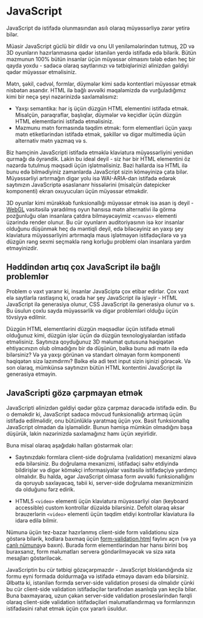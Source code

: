 # JavaScript

JavaScript də istifadə olunmasından asılı olaraq müyəssərliyə zərər yetirə bilər.

Müasir JavaScript güclü bir dildir və onu UI yeniləmələrindən tutmuş, 2D və 3D oyunların hazırlanmasına qədər istənilən yerdə istifadə edə bilərik. Bütün məzmunun 100% bütün insanlar üçün müyəssər olmasını tələb edən heç bir qayda yoxdu - sadəcə olaraq saytlarınızı və tətbiqlərinizi əlinizdən gəldiyi qədər müyəssər etməlisiniz.

Mətn, şəkil, cədvəl, formlar, düymələr kimi sadə kontentləri müyəssər etmək nisbətən asandır. HTML ilə bağlı əvvəlki məqaləmizdə də vurğuladığımız kimi bir neçə şeyi nəzərinizdə saxlamalısınız:

- Yaxşı semantika: hər iş üçün düzgün HTML elementini istifadə etmək. Misalçün, paraqraflar, başlıqlar, düymələr və keçidlər üçün düzgün HTML elementlərini istifadə etməlisiniz.
- Məzmunu mətn formasında təqdim etmək: form elementləri üçün yaxşı mətn etiketlərindən istifadə etmək, şəkillər və digər multimedia üçün alternativ mətn yazmaq və s.

Biz həmçinin JavaScripti istifadə etməklə klaviatura müyəssərliyini yenidən qurmağı da öyrəndik. Lakin bu ideal deyil - siz hər bir HTML elementini öz nəzərdə tutulmuş məqsədi üçün işlətməlisiniz. Bəzi hallarda isə HTML ilə bunu edə bilmədiyiniz zamanlarda JavaScript sizin köməyinizə çata bilər. Müyəssərliyi artırmağın digər yolu isə WAI-ARIA-dan istifadə edərək saytınızın JavaScriptə əsaslananr hissələrini (misalçün datepicker komponenti) ekran oxuyucuları üçün müyəssər etməkdir.

3D oyunlar kimi mürəkkəb funksionallığı müyəssər etmək isə asan iş deyil - [WebGL](https://developer.mozilla.org/en-US/docs/Web/API/WebGL_API) vasitəsilə yaradılmış oyun hansısa mətn alternativi ilə görmə pozğunluğu olan insanlara çatdıra bilməyəcəyimiz `<canvas>` elementi üzərində render olunur. Bu cür oyunların auditoriyasının isə kor insanlar olduğunu düşünmək heç də məntiqli deyil, edə biləcəyiniz ən yaxşı şey klaviatura müyəssərliyini artırmaqla maus işlətməyən istifadəçilərə və ya düzgün rəng sexmi seçməklə rəng korluğu problemi olan insanlara yardım etməyinizdir.

## Həddindən artıq çox JavaScript ilə bağlı problemlər

Problem o vaxt yaranır ki, insanlar JavaSciptə çox etibar edirlər. Çox vaxt elə saytlarla rastlaşırıq ki, orada hər şey JavaScript ilə işləyir - HTML JavaScript ilə generasiya olunur, CSS JavaScript ilə generasiya olunur və s. Bu üsulun çoxlu sayda müyəssərlik və digər problemləri olduğu üçün tövsiyyə edilmir.

Düzgün HTML elementlərini düzgün məqsədlər üçün istifadə etməli olduğunuz kimi, düzgün işlər üçün də düzgün texnologiyalardan istifadə etməlisiniz. Saytınıza qoyduğunuz 3D məlumat qutusuna həqiqətən ehtiyacınızın olub olmadığını bir də düşünün, bəlkə bunu adi mətn ilə edə bilərsiniz? Və ya yaxşı görünən və standart olmayan form komponenti həqiqətən sizə lazımdırmı? Bəlkə elə adi text input sizin işinizi görəcək. Və son olaraq, mümkünsə saytınızın bütün HTML kontentini JavaScript ilə generasiya etməyin.

## JavaScripti gözə çarpmayan etmək

JavaScripti əlinizdən gəldiyi qədər gözə çarpmaz dərəcədə istifadə edin. Bu o deməkdir ki, JavaScript sadəcə mövcud funksionallığı artırmaq üçün istifadə edilməlidir, onu bütünlüklə yaratmaq üçün yox. Bəsit funksionallıq JavaScript olmadan da işləməlidir. Bunun həmişə mümkün olmadığını başa düşürük, lakin nəzərinizdə saxlamağınız hamı üçün xeyirlidir.

Buna misal olaraq aşağıdakı halları göstərmək olar:

- Saytınızdakı formlara client-side doğrulama (validation) mexanizmi əlavə edə bilərsiniz. Bu doğrulama mexanizmi, istifadəçi səhv etdiyində bildirişlər və digər köməkçi informasiyalar vasitəsilə istifadəçiyə yardımçı olmalıdır. Bu halda, əgər JavaScript olmasa form əvvəlki funksionallığını da qoruyub saxlayacaq, təbii ki, server-side doğrulama mexanizminizin də olduğunu fərz edirik.

- HTML5 `<video>` elementi üçün klaviatura müyəssərliyi olan (keyboard accessible) custom kontrollar düzəldə bilərsiniz. Defolt olaraq əksər brauzerlərin `<video>` elementi üçün təqdim etdiyi kontrollar klaviatura ilə idarə edilə bilmir.

Nümunə üçün tez-bazar hazırlanmış client-side form validationu sizə göstərə bilərik, kodlara baxmaq üçün [form-validation.html](https://github.com/mdn/learning-area/blob/master/accessibility/css/form-validation.html) faylını açın (və ya [canlı nümunə](https://mdn.github.io/learning-area/accessibility/css/form-validation.html)yə baxın). Burada form elementlərindən hər hansı birini boş buraxsanız, form məlumatları serverə göndərilməyəcək və sizə xəta mesajları göstəriləcək.

JavaScriptin bu cür tətbiqi gözəçarpmazdır - JavaScript bloklandığında siz formu eyni formada doldurmağa və istifadə etməyə davam edə bilərsiniz. Əlbəttə ki, istənilən formda server-side validation prosesi də olmalıdır çünki bu cür client-side validation istifadəçilər tərəfindən asanlıqla yan keçilə bilər. Buna baxmayaraq, uzun çəkən server-side validation proseslərindən fərqli olaraq client-side validation istifadəçiləri məlumatlandırmaq və formlarınızın istifadəsini rahat etmək üçün çox yararlı üsuldur.
